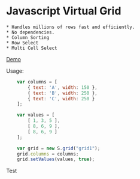 Javascript Virtual Grid
===========================

    * Handles millions of rows fast and efficiently.
    * No dependencies.
	* Column Sorting
	* Row Select
	* Multi Cell Select

[Demo](http://llamanl.github.io/VirtualGrid)

Usage:

```javascript
	var columns = [ 
		{ text: 'A', width: 150 }, 
		{ text: 'B', width: 250 }, 
		{ text: 'C', width: 250 }
	];

	var values = [
		[ 1, 3, 5 ],
		[ 8, 6, 9 ],
		[ 8, 6, 9 ]
	];

	var grid = new S.grid("grid1");
	grid.columns = columns;
	grid.setValues(values, true);
```
Test
